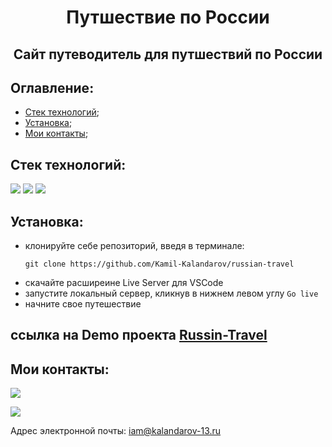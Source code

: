 **<h1 align='center'>Путшествие по России</h1>**
**<h2 align='center'>Сайт путеводитель для путшествий по России</h2>**

## **Оглавление:**
- [Стек технологий](#techologies);
- [Установка](#getting-started); 
- [Мои контакты](#contacts);

## <a name='techologies'>**Стек технологий:**</a>
 <img src="https://img.shields.io/badge/HTML-696969?style=for-the-badge&logo=HTML5&logoColor=#F7DF1E"> <img src="https://img.shields.io/badge/CSS3-696969?style=for-the-badge&logo=CSS3&logoColor=blue"> <img src="https://img.shields.io/badge/github-696969?style=for-the-badge&logo=github&logoColor=#F7DF1E">

## <a name='getting-started'>**Установка:**</a>

- клонируйте себе репозиторий, введя в терминале:
  ``` 
  git clone https://github.com/Kamil-Kalandarov/russian-travel
  ```
- скачайте расширеине Live Server для VSCode
- запустите локальный сервер, кликнув в нижнем левом углу `Go live`
- начните свое путешествие

## **ссылка на Demo проекта [Russin-Travel](https://kamil-kalandarov.github.io/russian-travel/)**

## <a name='contacts'>**Мои контакты:**</a>
[<img src="https://img.shields.io/badge/Telegram-696969?style=for-the-badge&logo=Telegram&logoColor=#F7DF1E">](https://t.me/Kamil_Kalandarov) 

[<img src="https://img.shields.io/badge/VK-696969?style=for-the-badge&logo=VK&logoColor=#F7DF1E">](https://vk.com/default1313)

Адрес электронной почты: iam@kalandarov-13.ru
